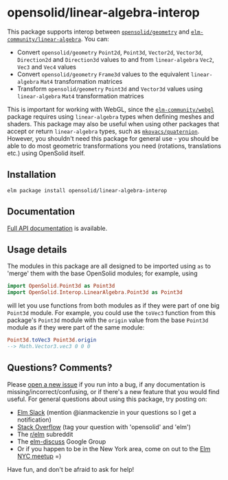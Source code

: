 # opensolid/linear-algebra-interop

This package supports interop between [`opensolid/geometry`](http://package.elm-lang.org/packages/opensolid/geometry/latest)
and [`elm-community/linear-algebra`](http://package.elm-lang.org/packages/elm-community/linear-algebra/latest).
You can:

  - Convert `opensolid/geometry` `Point2d`, `Point3d`, `Vector2d`, `Vector3d`,
    `Direction2d` and `Direction3d` values to and from `linear-algebra` `Vec2`,
    `Vec3` and `Vec4` values
  - Convert `opensolid/geometry` `Frame3d` values to the equivalent
    `linear-algebra` `Mat4` transformation matrices
  - Transform `opensolid/geometry` `Point3d` and `Vector3d` values using
    `linear-algebra` `Mat4` transformation matrices

This is important for working with WebGL, since the [`elm-community/webgl`](http://package.elm-lang.org/packages/elm-community/webgl/latest)
package requires using `linear-algebra` types when defining meshes and shaders.
This package may also be useful when using other packages that accept or return
`linear-algebra` types, such as [`mkovacs/quaternion`](http://package.elm-lang.org/packages/mkovacs/quaternion/latest).
However, you shouldn't need this package for general use - you should be able to
do most geometric transformations you need (rotations, translations etc.) using
OpenSolid itself.

## Installation

```
elm package install opensolid/linear-algebra-interop
```

## Documentation

[Full API documentation](http://package.elm-lang.org/packages/opensolid/linear-algebra-interop/1.0.0)
is available.

## Usage details

The modules in this package are all designed to be imported using `as` to
'merge' them with the base OpenSolid modules; for example, using

```elm
import OpenSolid.Point3d as Point3d
import OpenSolid.Interop.LinearAlgebra.Point3d as Point3d
```

will let you use functions from both modules as if they were part of one big
`Point3d` module. For example, you could use the `toVec3` function from this
package's `Point3d` module with the `origin` value from the base `Point3d`
module as if they were part of the same module:

```elm
Point3d.toVec3 Point3d.origin
--> Math.Vector3.vec3 0 0 0
```

## Questions? Comments?

Please [open a new issue](https://github.com/opensolid/linear-algebra-interop/issues)
if you run into a bug, if any documentation is missing/incorrect/confusing, or
if there's a new feature that you would find useful. For general questions about
using this package, try posting on:

  - [Elm Slack](http://elmlang.herokuapp.com/) (mention @ianmackenzie in your
    questions so I get a notification)
  - [Stack Overflow](https://stackoverflow.com/questions/ask?tags=opensolid+elm)
    (tag your question with 'opensolid' and 'elm')
  - The [r/elm](https://reddit.com/r/elm) subreddit
  - The [elm-discuss](https://groups.google.com/forum/#!forum/elm-discuss)
    Google Group
  - Or if you happen to be in the New York area, come on out to the
    [Elm NYC meetup](https://www.meetup.com/Elm-NYC/) =)

Have fun, and don't be afraid to ask for help!
